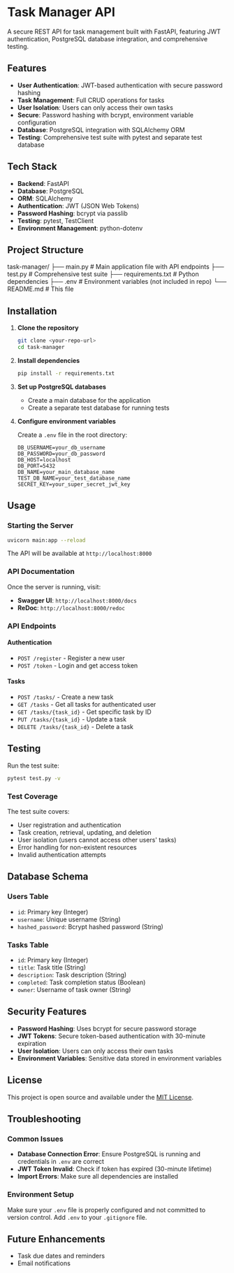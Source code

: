 # Task Manager API

A secure REST API for task management built with FastAPI, featuring JWT authentication, PostgreSQL database integration, and comprehensive testing.

## Features

- **User Authentication**: JWT-based authentication with secure password hashing
- **Task Management**: Full CRUD operations for tasks
- **User Isolation**: Users can only access their own tasks
- **Secure**: Password hashing with bcrypt, environment variable configuration
- **Database**: PostgreSQL integration with SQLAlchemy ORM
- **Testing**: Comprehensive test suite with pytest and separate test database

## Tech Stack

- **Backend**: FastAPI
- **Database**: PostgreSQL
- **ORM**: SQLAlchemy
- **Authentication**: JWT (JSON Web Tokens)
- **Password Hashing**: bcrypt via passlib
- **Testing**: pytest, TestClient
- **Environment Management**: python-dotenv

## Project Structure

task-manager/
├── main.py          # Main application file with API endpoints
├── test.py          # Comprehensive test suite
├── requirements.txt # Python dependencies
├── .env             # Environment variables (not included in repo)
└── README.md        # This file

## Installation

1. **Clone the repository**
   ```bash
   git clone <your-repo-url>
   cd task-manager
   ```

2. **Install dependencies**
   ```bash
   pip install -r requirements.txt
   ```

3. **Set up PostgreSQL databases**
   - Create a main database for the application
   - Create a separate test database for running tests

4. **Configure environment variables**
   
   Create a `.env` file in the root directory:
   ```env
   DB_USERNAME=your_db_username
   DB_PASSWORD=your_db_password
   DB_HOST=localhost
   DB_PORT=5432
   DB_NAME=your_main_database_name
   TEST_DB_NAME=your_test_database_name
   SECRET_KEY=your_super_secret_jwt_key
   ```

## Usage

### Starting the Server

```bash
uvicorn main:app --reload
```

The API will be available at `http://localhost:8000`

### API Documentation

Once the server is running, visit:
- **Swagger UI**: `http://localhost:8000/docs`
- **ReDoc**: `http://localhost:8000/redoc`

### API Endpoints

#### Authentication
- `POST /register` - Register a new user
- `POST /token` - Login and get access token

#### Tasks
- `POST /tasks/` - Create a new task
- `GET /tasks` - Get all tasks for authenticated user
- `GET /tasks/{task_id}` - Get specific task by ID
- `PUT /tasks/{task_id}` - Update a task
- `DELETE /tasks/{task_id}` - Delete a task

## Testing

Run the test suite:

```bash
pytest test.py -v
```

### Test Coverage

The test suite covers:
- User registration and authentication
- Task creation, retrieval, updating, and deletion
- User isolation (users cannot access other users' tasks)
- Error handling for non-existent resources
- Invalid authentication attempts

## Database Schema

### Users Table
- `id`: Primary key (Integer)
- `username`: Unique username (String)
- `hashed_password`: Bcrypt hashed password (String)

### Tasks Table
- `id`: Primary key (Integer)
- `title`: Task title (String)
- `description`: Task description (String)
- `completed`: Task completion status (Boolean)
- `owner`: Username of task owner (String)

## Security Features

- **Password Hashing**: Uses bcrypt for secure password storage
- **JWT Tokens**: Secure token-based authentication with 30-minute expiration
- **User Isolation**: Users can only access their own tasks
- **Environment Variables**: Sensitive data stored in environment variables

## License

This project is open source and available under the [MIT License](LICENSE).

## Troubleshooting

### Common Issues

- **Database Connection Error**: Ensure PostgreSQL is running and credentials in `.env` are correct
- **JWT Token Invalid**: Check if token has expired (30-minute lifetime)
- **Import Errors**: Make sure all dependencies are installed

### Environment Setup

Make sure your `.env` file is properly configured and not committed to version control. Add `.env` to your `.gitignore` file.

## Future Enhancements

- Task due dates and reminders
- Email notifications